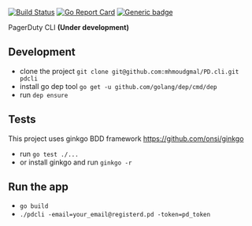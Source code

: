 [![Build Status](https://travis-ci.org/mhmoudgmal/PD.cli.svg?branch=master)](https://travis-ci.org/mhmoudgmal/PD.cli)
[![Go Report Card](https://goreportcard.com/badge/github.com/mhmoudgmal/PD.cli)](https://goreportcard.com/report/github.com/mhmoudgmal/PD.cli)
[![Generic badge](https://img.shields.io/badge/editor-vim-yellowgreen.svg)](https://github.com/mhmoudgmal/PD.cli)

PagerDuty CLI **(Under development)**

## Development
- clone the project `git clone git@github.com:mhmoudgmal/PD.cli.git pdcli`
- install go dep tool `go get -u github.com/golang/dep/cmd/dep`
- run `dep ensure`

## Tests
This project uses ginkgo BDD framework https://github.com/onsi/ginkgo

- run `go test ./...`
- or install ginkgo and run `ginkgo -r`

## Run the app
- `go build`
- `./pdcli -email=your_email@registerd.pd -token=pd_token`
